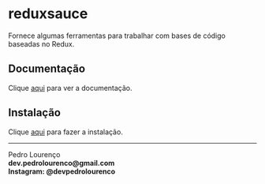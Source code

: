 # reduxsauce

Fornece algumas ferramentas para trabalhar com bases de código baseadas no Redux.

## Documentação

Clique [aqui](https://github.com/infinitered/reduxsauce) para ver a documentação.

## Instalação

Clique [aqui](https://www.npmjs.com/package/reduxsauce) para fazer a instalação.


<hr>
<stong>Pedro Lourenço</strong><br>
<Strong>dev.pedrolourenco@gmail.com</strong><br>
<Strong>Instagram: @devpedrolourenco</strong>
